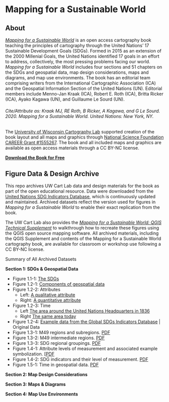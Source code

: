# Mapping for a Sustainable World

## About

[_Mapping for a Sustainable World_](https://digitallibrary.un.org/record/3898826) is an open access cartography book teaching the principles of cartography through the United Nations’ 17 Sustainable Development Goals (SDGs). Formed in 2015 as an extension of the 2000 Millenial Goals, the United Nations identified 17 goals in an effort to address, collectively, the most pressing problems facing our world. _Mapping for a Sustainable World_ includes four sections and 51 chapters on the SDGs and geospatial data, map design considerations, maps and diagrams, and map use environments. The book has an editorial team comprising writers from the International Cartographic Association (ICA) and the Geospatial Information Section of the United Nations (UN). Editorial members include Menno-Jan Kraak (ICA), Robert E. Roth (ICA), Britta Ricker (ICA), Ayako Kagawa (UN), and Guillaume Le Sourd (UN). 

###### Cite/Attribute as: Kraak MJ, RE Roth, B Ricker, A Kagawa, and G Le Sourd. 2020. _Mapping for a Sustainable World_. United Nations: New York, NY.

The [University of Wisconsin Cartography Lab](https://www.geography.wisc.edu/cartography/) supported creation of the book layout and all maps and graphics through [National Science Foundation CAREER Grant #1555267](https://www.nsf.gov/awardsearch/showAward?AWD_ID=1555267). The book and all included maps and graphics are available as open access materials through a CC BY-NC license.

[**Download the Book for Free**](https://digitallibrary.un.org/record/3898826)

## Figure Data & Design Archive

This repo archives UW Cart Lab data and design materials for the book as part of the open educational resource. Data were downloaded from the [United Nations SDG Indicators 
Database](https://unstats.un.org/sdgs/indicators/database/), which is continuously updated and maintained. Archived datasets reflect the version used for figures in _Mapping for a Sustainable World_ to enable their exact replication from the book. 

The UW Cart Lab also provides the [_Mapping for a Sustainable World: QGIS Technical Supplement_](https://github.com/uwcartlab/MappingSDGsTechnicalSupplement) to walkthrough how to recreate these figures using the QGIS open source mapping software. All archived materials, including the QGIS Supplement and contents of the Mapping for a Sustainable World cartography book, are available for classroom or workshop use following a CC BY-NC license.

Summary of All Archived Datasets

**Section 1: SDGs & Geospatial Data**
- Figure 1.1-1: [The SDGs](/figures/1.1-1.pdf)
- Figure 1.2-1: [Components of geospatial data](/figures/1.2-1.pdf)
- Figure 1.2-2: Attributes
	- Left: [A qualitative attribute](/figures/1.2-2a.pdf)
	- Right: [A quantitative attribute](/figures/1.2-2b.pdf)
- Figure 1.2-3: Time
	- Left [The area around the United Nations Headquarters in 1836](/figures/1.2-3b.pdf)
	- Right [The same area today](/figures/1.2-3b.pdf)
- Figure 1.2-4: [Example data from the Global SDGs Indicators Database](/figures/1.4.pdf) | Original Data
- Figure 1.3-1: M49 regions and subregions. [PDF](/1_Choropleth/1.1_Scope.md)
- Figure 1.3-2: M49 intermediate regions. [PDF](/1_Choropleth/1.1_Scope.md)
- Figure 1.3-3: SDG regional groupings. [PDF](/1_Choropleth/1.1_Scope.md)
- Figure 1.4-1: Attribute levels of measurement and associated example symbolization. [[PDF](/1_Choropleth/1.1_Scope.md)
- Figure 1.4-2: SDG indicators and their level of measurement. [PDF](/1_Choropleth/1.1_Scope.md)
- Figure 1.5-1: Time in geospatial data. [PDF](/1_Choropleth/1.1_Scope.md)

**Section 2: Map Design Considerations**



**Section 3: Maps & Diagrams**


**Section 4: Map Use Environments**
